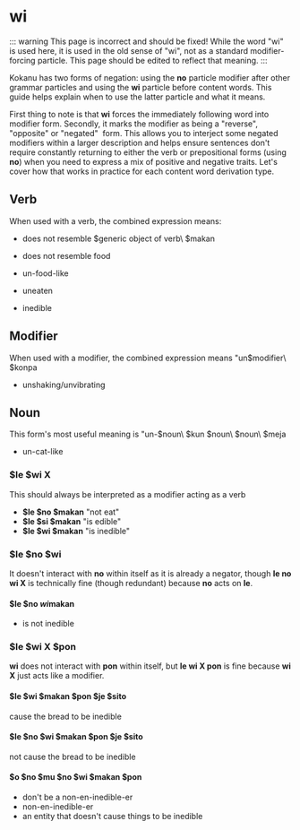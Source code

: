 # wi

::: warning
This page is incorrect and should be fixed!
While the word "wi" is used here, it is used in the old sense of "wi", not as a standard modifier-forcing particle. This page should be edited to reflect that meaning.
:::

Kokanu has two forms of negation: using the **no** particle modifier after other grammar particles and using the **wi** particle before content words. This guide helps explain when to use the latter particle and what it means.

First thing to note is that **wi** forces the immediately following word into modifier form. Secondly, it marks the modifier as being a "reverse", "opposite" or "negated"  form. This allows you to interject some negated modifiers within a larger description and helps ensure sentences don't require constantly returning to either the verb or prepositional forms (using **no**) when you need to express a mix of positive and negative traits. Let's cover how that works in practice for each content word derivation type.

Verb
----

When used with a verb, the combined expression means:

*   does not resemble \$generic object of verb\ $makan

*   does not resemble food
*   un-food-like
*   uneaten
*   inedible

Modifier
--------

When used with a modifier, the combined expression means "un\$modifier\ $konpa

*   unshaking/unvibrating

Noun
----

This form's most useful meaning is "un-\$noun\ $kun \$noun\ \$noun\ $meja

*   un-cat-like

### $le $wi X

This should always be interpreted as a modifier acting as a verb

*   **$le $no $makan** "not eat"
*   **$le $si $makan** "is edible"
*   **$le $wi $makan** "is inedible"

### $le $no $wi

It doesn't interact with **no** within itself as it is already a negator, though **le no wi X** is technically fine (though redundant) because **no** acts on **le**.

#### $le $no $wi $makan

*   is not inedible

### $le $wi X $pon

**wi** does not interact with **pon** within itself, but **le wi X pon** is fine because **wi X** just acts like a modifier.

#### $le $wi $makan $pon $je $sito

cause the bread to be inedible

#### $le $no $wi $makan $pon $je $sito

not cause the bread to be inedible

#### $o $no $mu $no $wi $makan $pon

*   don't be a non-en-inedible-er
*   non-en-inedible-er
*   an entity that doesn't cause things to be inedible
